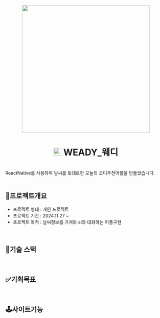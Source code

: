 <div align='center'>
  <img src='https://github.com/user-attachments/assets/721ab7c1-5efc-4e12-94e9-14d910a1b02d' width='400px'/>
</div>
<div align="center">
  <h1>
    <img src='https://github.com/user-attachments/assets/d077d876-ed2e-4023-8b25-edf2666ee1a1' display='inline' width='24px'/>
    WEADY_웨디
  </h1>
  <br />
</div>
ReactNative를 사용하여 날씨를 토대로한 오늘의 코디추천어플을 만들었습니다.
<br/>
<br />

## 🌟프로젝트개요

- 프로젝트 형태 : 개인 프로젝트
- 프로젝트 기간 : 2024.11.27 ~ 
- 프로젝트 목적 : 날씨정보를 가져와 ai와 대화하는 어플구현

<br />

## 🔨기술 스택



<br />

## ✅기획목표



<br />

## 🕹️사이트기능



<br />
